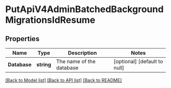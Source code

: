 # PutApiV4AdminBatchedBackgroundMigrationsIdResume

## Properties
Name | Type | Description | Notes
------------ | ------------- | ------------- | -------------
**Database** | **string** | The name of the database | [optional] [default to null]

[[Back to Model list]](../README.md#documentation-for-models) [[Back to API list]](../README.md#documentation-for-api-endpoints) [[Back to README]](../README.md)


